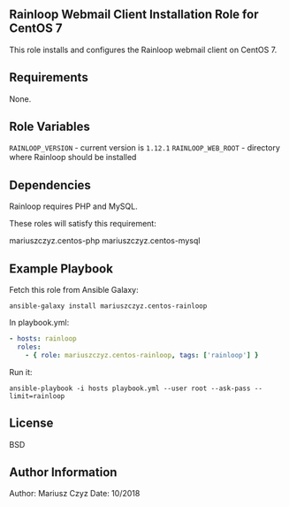 ## Rainloop Webmail Client Installation Role for CentOS 7

This role installs and configures the Rainloop webmail client on CentOS 7.

## Requirements

None.

## Role Variables

`RAINLOOP_VERSION` - current version is `1.12.1`
`RAINLOOP_WEB_ROOT` - directory where Rainloop should be installed

## Dependencies

Rainloop requires PHP and MySQL.

These roles will satisfy this requirement:

mariuszczyz.centos-php
mariuszczyz.centos-mysql

## Example Playbook

Fetch this role from Ansible Galaxy:

`ansible-galaxy install mariuszczyz.centos-rainloop`

In playbook.yml:

```yaml
- hosts: rainloop
  roles:
    - { role: mariuszczyz.centos-rainloop, tags: ['rainloop'] }
```

Run it:

`ansible-playbook -i hosts playbook.yml --user root --ask-pass --limit=rainloop`

## License

BSD

## Author Information

Author: Mariusz Czyz
Date: 10/2018
